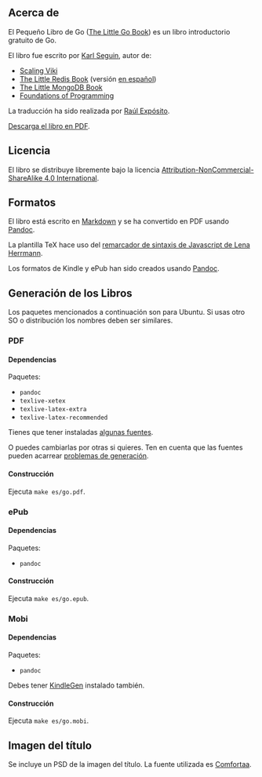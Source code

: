 ## Acerca de ##

El Pequeño Libro de Go ([The Little Go Book](http://openmymind.net/The-Little-Go-Book/)) es un libro introductorio gratuito de Go.

El libro fue escrito por [Karl Seguin](http://openmymind.net), autor de:

* [Scaling Viki](http://openmymind.net/scaling-viki/)
* [The Little Redis Book](http://openmymind.net/2012/1/23/The-Little-Redis-Book/) (versión [en español](https://github.com/raulexposito/the-little-redis-book)) 
* [The Little MongoDB Book](http://openmymind.net/2011/3/28/The-Little-MongoDB-Book/)
* [Foundations of Programming](http://openmymind.net/FoundationsOfProgramming.pdf)

La traducción ha sido realizada por [Raúl Expósito](http://raulexposito.com/).

[Descarga el libro en PDF](https://github.com/raulexposito/the-little-go-book/raw/master/es/go.pdf).

## Licencia ##
El libro se distribuye libremente bajo la licencia [Attribution-NonCommercial-ShareAlike 4.0 International](<http://creativecommons.org/licenses/by-nc-sa/4.0/>).

## Formatos ##
El libro está escrito en [Markdown](http://daringfireball.net/projects/markdown/) y se ha convertido en PDF usando [Pandoc](http://johnmacfarlane.net/pandoc/).

La plantilla TeX hace uso del [remarcador de sintaxis de Javascript de Lena Herrmann](http://lenaherrmann.net/2010/05/20/javascript-syntax-highlighting-in-the-latex-listings-package).

Los formatos de Kindle y ePub han sido creados usando [Pandoc](http://johnmacfarlane.net/pandoc/).

## Generación de los Libros ##
Los paquetes mencionados a continuación son para Ubuntu. Si usas otro SO o distribución los nombres deben ser similares.

### PDF

#### Dependencias

Paquetes:

* `pandoc`
* `texlive-xetex`
* `texlive-latex-extra`
* `texlive-latex-recommended`

Tienes que tener instaladas [algunas fuentes](https://github.com/karlseguin/the-little-redis-book/blob/master/common/pdf-template.tex#L11).

O puedes cambiarlas por otras si quieres. Ten en cuenta que las fuentes pueden acarrear [problemas de generación](https://github.com/karlseguin/the-little-redis-book/issues/26).

#### Construcción

Ejecuta `make es/go.pdf`.

### ePub

#### Dependencias

Paquetes:

* `pandoc`

#### Construcción

Ejecuta `make es/go.epub`.

### Mobi

#### Dependencias

Paquetes:

* `pandoc`

Debes tener [KindleGen](http://www.amazon.com/gp/feature.html?ie=UTF8&docId=1000765211) instalado también.

#### Construcción

Ejecuta `make es/go.mobi`.

## Imagen del título ##

Se incluye un PSD de la imagen del título. La fuente utilizada es [Comfortaa](http://www.dafont.com/comfortaa.font).
